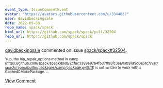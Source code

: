 ```yaml
---
event_type: IssueCommentEvent
avatar: "https://avatars.githubusercontent.com/u/334483?"
user: davidbeckingsale
date: 2022-09-08
repo_name: spack/spack
html_url: https://github.com/spack/spack/pull/32504
repo_url: https://github.com/spack/spack
---
```


<a href='https://github.com/davidbeckingsale' target='_blank'>davidbeckingsale</a> commented on issue <a href='https://github.com/spack/spack/pull/32504' target='_blank'>spack/spack#32504</a>.

<small>Yup, the hip_repair_options method in camp (https://github.com/spack/spack/blob/2cfac3389a9764fb37886fc3ae0ab97a5c0a51c7/var/spack/repos/builtin/packages/camp/package.py#L11) is not written to work with a CachedCMakePackage. ...</small>

<a href='https://github.com/spack/spack/pull/32504' target='_blank'>View Comment</a>